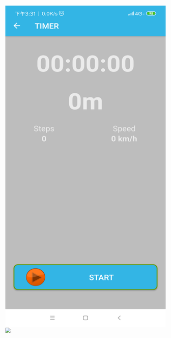 ![](https://github.com/GetMyLove/Webpage/blob/master/img/edo.png)
![](https://github.com/GetMyLove/Webpage/img/cabbage.png)
